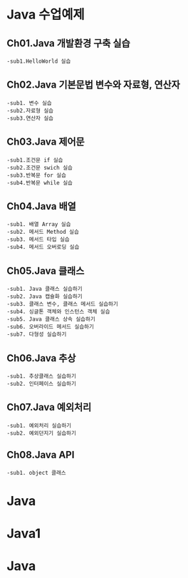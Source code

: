 # Java 수업예제

## Ch01.Java 개발환경 구축 실습
	-sub1.HelloWorld 실습

## Ch02.Java 기본문법 변수와 자료형, 연산자
	-sub1. 변수 실습
	-sub2.자료형 실습
	-sub3.연산자 실습
## Ch03.Java 제어문
	-sub1.조건문 if 실습
	-sub2.조건문 swich 실습
	-sub3.반복문 for 실습
	-sub4.반복문 while 실습
## Ch04.Java 배열
	-sub1. 배열 Array 실습
	-sub2. 메서드 Method 실습
	-sub3. 메서드 타입 실습
	-sub4. 메서드 오버로딩 실습
## Ch05.Java 클래스 
	-sub1. Java 클래스 실습하기
	-sub2. Java 캡슐화 실습하기
	-sub3. 클래스 변수, 클래스 메서드 실습하기
	-sub4. 싱글톤 객체와 인스턴스 객체 실습
	-sub5. Java 클래스 상속 실습하기
	-sub6. 오버라이드 메서드 실습하기
	-sub7. 다형성 실습하기
## Ch06.Java 추상
	-sub1. 추상클래스 실습하기
	-sub2. 인터페이스 실습하기
## Ch07.Java 예외처리
	-sub1. 예외처리 실습하기
	-sub2. 예외던지기 실습하기
## Ch08.Java API
	-sub1. object 클래스
# Java
# Java1
# Java
